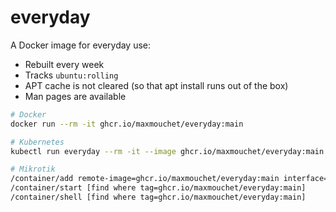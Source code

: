 # everyday

A Docker image for everyday use:

- Rebuilt every week
- Tracks `ubuntu:rolling`
- APT cache is not cleared (so that apt install runs out of the box)
- Man pages are available

```bash
# Docker
docker run --rm -it ghcr.io/maxmouchet/everyday:main

# Kubernetes
kubectl run everyday --rm -it --image ghcr.io/maxmouchet/everyday:main

# Mikrotik
/container/add remote-image=ghcr.io/maxmouchet/everyday:main interface=veth-xxx cmd="sleep infinity"
/container/start [find where tag=ghcr.io/maxmouchet/everyday:main]
/container/shell [find where tag=ghcr.io/maxmouchet/everyday:main]
```
